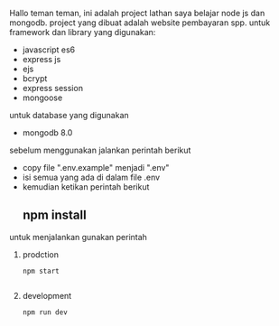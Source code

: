 Hallo teman teman, ini adalah project lathan saya belajar node js dan mongodb. project yang dibuat adalah website pembayaran spp.
untuk framework dan library yang digunakan:
- javascript es6
- express js
- ejs
- bcrypt
- express session
- mongoose

untuk database yang digunakan
- mongodb 8.0



sebelum menggunakan jalankan perintah berikut
- copy file ".env.example" menjadi ".env"
- isi semua yang ada di dalam file .env
- kemudian ketikan perintah berikut
  ## npm install

untuk menjalankan gunakan perintah
1. prodction
   ```
   npm start
  

3. development
   ```
   npm run dev


